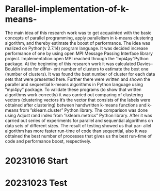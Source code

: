 # Parallel-implementation-of-k-means-
The main idea of this research work was to get acquainted with the basic concepts of parallel programming, apply parallelism in k-means clustering algorithm, and thereby estimate the boost of performance.
The idea was realized on Python(v 2.7.14) program language. It was decided increase performance of one by using open MPI Message Passing Interface library project. Implementation open MPI reached through the ”mpi4py”Python package.
At the beginning of this research work it was calculated Davies–Bouldin index for differ- ent number of clusters to estimate the best one (number of clusters). It was found the best number of cluster for each data sets that were presented here. Further there were written and shown the parallel and sequential k-means algorithms in Python language using ”mpi4py” package. To validate these programs (to show that written algorithms work correctly) it was carried out comparing of clustering vectors (clustering vectors it’s the vector that consists of the labels were obtained after clustering) between handwritten k-means functions and k-means from ”sklearn.cluster” Python library. The comparison was done using Adjust rand index from ”sklearn.metrics” Python library. After it was carried out series of experiments for parallel and sequential algorithms on data sets of different sizes. The result of testing showed us that par- allel algorithm has more faster run-time of code than sequential, also It was obtained the best number of processes that gives us the best run-time of code and performance boost, respectively.

# 20231016 Start
# 20231023 Test
